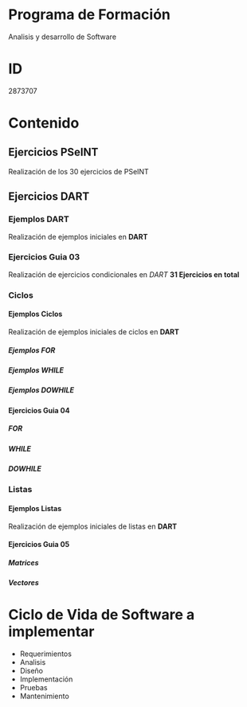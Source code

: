# Programa de Formación 
Analisis y desarrollo de Software

# ID
2873707

# Contenido
## Ejercicios PSeINT 
Realización de los 30 ejercicios de PSeINT

## Ejercicios DART
### Ejemplos DART
Realización de ejemplos iniciales en **DART**

### Ejercicios Guia 03
Realización de ejercicios condicionales en *DART*
**31 Ejercicios en total**

### Ciclos
#### Ejemplos Ciclos
Realización de ejemplos iniciales de ciclos en  **DART**
##### Ejemplos FOR
##### Ejemplos WHILE
##### Ejemplos DOWHILE

#### Ejercicios Guia 04
##### FOR
##### WHILE
##### DOWHILE

### Listas
#### Ejemplos Listas
Realización de ejemplos iniciales de listas en  **DART**

#### Ejercicios Guia 05
##### Matrices
##### Vectores

# Ciclo de Vida de Software a implementar
- Requerimientos
- Analisis
- Diseño
- Implementación
- Pruebas
- Mantenimiento